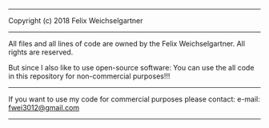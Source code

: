 **********************************************************
Copyright (c) 2018 Felix Weichselgartner
**********************************************************

All files and all lines of code are owned by the Felix Weichselgartner.
All rights are reserved.

But since I also like to use open-source software:
You can use the all code in this repository for non-commercial purposes!!!

**********************************************************
If you want to use my code for commercial purposes please contact:
    e-mail: fwei3012@gmail.com
*************************************************